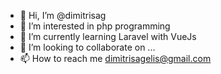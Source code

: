 - 👋 Hi, I’m @dimitrisag
- 👀 I’m interested in php programming
- 🌱 I’m currently learning Laravel with VueJs
- 💞️ I’m looking to collaborate on ...
- 📫 How to reach me dimitrisagelis@gmail.com

<!---
dimitrisag/dimitrisag is a ✨ special ✨ repository because its `README.md` (this file) appears on your GitHub profile.
You can click the Preview link to take a look at your changes.
--->
